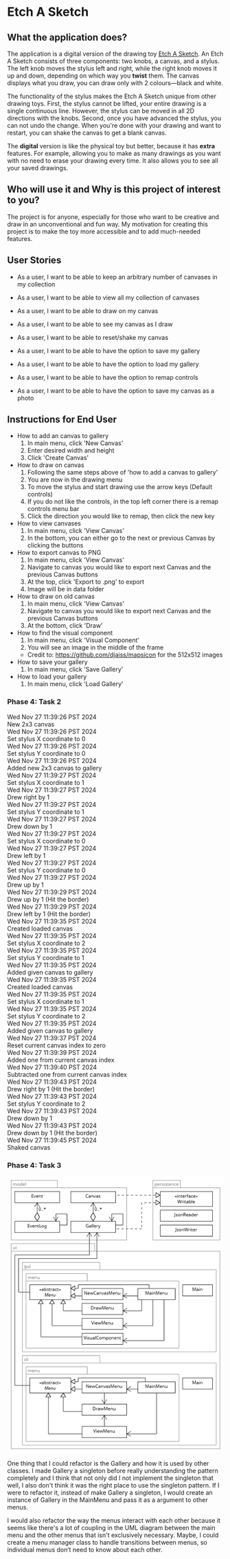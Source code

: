 # Etch A Sketch

## What the application does?

The application is a digital version of the drawing toy [Etch A Sketch](https://en.wikipedia.org/wiki/Etch_A_Sketch). An Etch A Sketch consists of three components: two knobs, a canvas, and a stylus. The left knob moves the stylus left and right, while the right knob moves it up and down, depending on which way you **twist** them. The canvas displays what you draw, you can draw only with 2 colours—black and white.

The functionality of the stylus makes the Etch A Sketch unique from other drawing toys. First, the stylus cannot be lifted, your entire drawing is a single continuous line. However, the stylus can be moved in all 2D directions with the knobs. Second, once you have advanced the stylus, you can not undo the change. When you're done with your drawing and want to restart, you can shake the canvas to get a blank canvas.

The **digital** version is like the physical toy but better, because it has **extra** features. For example, allowing you to make as many drawings as you want with no need to erase your drawing every time. It also allows you to see all your saved drawings.

## Who will use it and Why is this project of interest to you?

The project is for anyone, especially for those who want to be creative and draw in an unconventional and fun way. My motivation for creating this project is to make the toy more accessible and to add much-needed features.

## User Stories

- As a user, I want to be able to keep an arbitrary number of canvases in my collection
- As a user, I want to be able to view all my collection of canvases
- As a user, I want to be able to draw on my canvas
- As a user, I want to be able to see my canvas as I draw
- As a user, I want to be able to reset/shake my canvas
- As a user, I want to be able to have the option to save my gallery
- As a user, I want to be able to have the option to load my gallery

- As a user, I want to be able to have the option to remap controls
- As a user, I want to be able to have the option to save my canvas as a photo

## Instructions for End User

- How to add an canvas to gallery
    1. In main menu, click 'New Canvas'
    2. Enter desired width and height 
    3. Click 'Create Canvas'
- How to draw on canvas
    1. Following the same steps above of 'how to add a canvas to gallery' 
    2. You are now in the drawing menu
    3. To move the stylus and start drawing use the arrow keys (Default controls)
    4. If you do not like the controls, in the top left corner there is a remap controls menu bar
    5. Click the direction you would like to remap, then click the new key
- How to view canvases
    1. In main menu, click 'View Canvas'
    2. In the bottom, you can either go to the next or previous Canvas by clicking the buttons
- How to export canvas to PNG
    1. In main menu, click 'View Canvas'
    2. Navigate to canvas you would like to export next Canvas and the previous Canvas buttons
    3. At the top, click 'Export to .png' to export
    4. Image will be in data folder
- How to draw on old canvas
    1. In main menu, click 'View Canvas'
    2. Navigate to canvas you would like to export next Canvas and the previous Canvas buttons
    3. At the bottom, click 'Draw'
- How to find the visual component
    1. In main menu, click 'Visual Component'
    2. You will see an image in the middle of the frame
    - Credit to: https://github.com/djaiss/mapsicon for the 512x512 images
- How to save your gallery
    1. In main menu, click 'Save Gallery'
- How to load your gallery
    1. In main menu, click 'Load Gallery'


### Phase 4: Task 2
Wed Nov 27 11:39:26 PST 2024 <br>
New 2x3 canvas <br>
Wed Nov 27 11:39:26 PST 2024 <br>
Set stylus X coordinate to 0 <br>
Wed Nov 27 11:39:26 PST 2024 <br>
Set stylus Y coordinate to 0 <br>
Wed Nov 27 11:39:26 PST 2024 <br>
Added new 2x3 canvas to gallery <br>
Wed Nov 27 11:39:27 PST 2024 <br>
Set stylus X coordinate to 1 <br>
Wed Nov 27 11:39:27 PST 2024 <br>
Drew right by 1 <br>
Wed Nov 27 11:39:27 PST 2024 <br>
Set stylus Y coordinate to 1 <br>
Wed Nov 27 11:39:27 PST 2024 <br>
Drew down by 1 <br>
Wed Nov 27 11:39:27 PST 2024 <br>
Set stylus X coordinate to 0 <br>
Wed Nov 27 11:39:27 PST 2024 <br>
Drew left by 1 <br>
Wed Nov 27 11:39:27 PST 2024 <br>
Set stylus Y coordinate to 0 <br>
Wed Nov 27 11:39:27 PST 2024 <br>
Drew up by 1 <br>
Wed Nov 27 11:39:29 PST 2024 <br> 
Drew up by 1 (Hit the border)<br> 
Wed Nov 27 11:39:29 PST 2024 <br>
Drew left by 1 (Hit the border) <br>
Wed Nov 27 11:39:35 PST 2024 <br>
Created loaded canvas <br>
Wed Nov 27 11:39:35 PST 2024 <br>
Set stylus X coordinate to 2 <br>
Wed Nov 27 11:39:35 PST 2024 <br>
Set stylus Y coordinate to 1 <br>
Wed Nov 27 11:39:35 PST 2024 <br>
Added given canvas to gallery <br>
Wed Nov 27 11:39:35 PST 2024 <br>
Created loaded canvas <br>
Wed Nov 27 11:39:35 PST 2024 <br>
Set stylus X coordinate to 1 <br>
Wed Nov 27 11:39:35 PST 2024 <br>
Set stylus Y coordinate to 2 <br>
Wed Nov 27 11:39:35 PST 2024 <br>
Added given canvas to gallery <br>
Wed Nov 27 11:39:37 PST 2024 <br>
Reset current canvas index to zero <br>
Wed Nov 27 11:39:39 PST 2024 <br>
Added one from current canvas index <br>
Wed Nov 27 11:39:40 PST 2024 <br>
Subtracted one from current canvas index <br>
Wed Nov 27 11:39:43 PST 2024 <br>
Drew right by 1 (Hit the border) <br>
Wed Nov 27 11:39:43 PST 2024 <br>
Set stylus Y coordinate to 2 <br>
Wed Nov 27 11:39:43 PST 2024 <br>
Drew down by 1 <br>
Wed Nov 27 11:39:43 PST 2024 <br>
Drew down by 1 (Hit the border) <br>
Wed Nov 27 11:39:45 PST 2024 <br>
Shaked canvas <br>

### Phase 4: Task 3

![alt text](UML_Design_Diagram.png)

One thing that I could refactor is the Gallery and how it is used by other classes. I made Gallery a singleton before really understanding the pattern completely and I think that not only did I not implement the singleton that well, I also don't think it was the right place to use the singleton pattern. If I were to refactor it, instead of make Gallery a singleton, I would create an instance of Gallery in the MainMenu and pass it as a argument to other menus.

I would also refactor the way the menus interact with each other because it seems like there's a lot of coupling in the UML diagram between the main menu and the other menus that isn't exclusively necessary. Maybe, I could create a menu manager class to handle transitions between menus, so individual menus don’t need to know about each other.